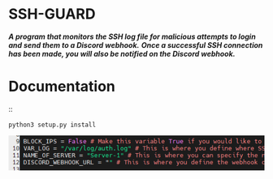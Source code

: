 # SSH-GUARD #

___A program that monitors the SSH log file for malicious attempts to login and send them to a Discord webhook.___
___Once a successful SSH connection has been made, you will also be notified on the Discord webhook.___

Documentation
=============

::

    python3 setup.py install


![alt text](https://github.com/ethicalpunk/ssh-guard/blob/main/docmentation/images/config_documentation.png?raw=true)
